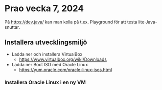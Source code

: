 # Prao vecka 7, 2024

På https://dev.java/ kan man kolla på t.ex. Playground för att testa lite Java-snuttar.

## Installera utvecklingsmiljö

* Ladda ner och installera VirtualBox
  - https://www.virtualbox.org/wiki/Downloads
* Ladda ner Boot ISO med Oracle Linux
  - https://yum.oracle.com/oracle-linux-isos.html

### Installera Oracle Linux i en ny VM

